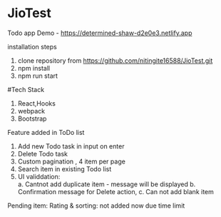 # JioTest
Todo app
Demo - https://determined-shaw-d2e0e3.netlify.app

installation steps

1. clone repository from  https://github.com/nitingite16588/JioTest.git
2. npm install
3. npm run start


#Tech Stack

1. React,Hooks
2. webpack
3. Bootstrap



Feature added in ToDo list
1. Add new Todo task in input on enter
2. Delete Todo task
3. Custom pagination , 4 item per page
3. Search item in existing Todo list 
4. UI validdation:   
      a. Cantnot add duplicate item - message will be displayed
      b. Confirmation message for Delete action,
      c. Can not add blank item       
      
Pending item: Rating & sorting: not added now due time limit       



